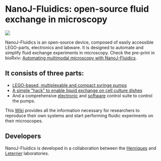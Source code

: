 # NanoJ-Fluidics: open-source fluid exchange in microscopy

![][8]

NanoJ-Fluidics is an open-source device, composed of easily accessible LEGO-parts, electronics and labware. It is designed to automate and simplify fluid exchange experiments in microscopy. Check the pre-print in bioRxiv: [Automating multimodal microscopy with
NanoJ-Fluidics][11].

## It consists of three parts:
+ [LEGO-based, multiplexable and compact syringe pumps][4]
+ [A simple "hack" to enable liquid exchange on cell culture dishes][5]
+ And a comprehensive [electronic][6] and [software][7] control suite to control the pumps.

This [Wiki][10] provides all the information necessary for researchers to reproduce their own systems and start performing fluidic experiments on their microscopes.

## Developers
NanoJ-Fluidics is developed in a collaboration between the [Henriques][1] and [Leterrier][9] laboratories. 

  [1]: http://www.ucl.ac.uk/lmcb/users/ricardo-henriques
  [2]: http://www.ucl.ac.uk/lmcb/
  [3]: http://www.ucl.ac.uk/
  [4]: https://github.com/HenriquesLab/NanoJ-Fluidics/wiki/Pumpy-Home
  [5]: https://github.com/HenriquesLab/NanoJ-Fluidics/wiki/Labware-Home
  [6]: https://github.com/HenriquesLab/NanoJ-Fluidics/wiki/Electronics-Home
  [7]: https://github.com/HenriquesLab/NanoJ-Fluidics/wiki/GUI-Home
  [8]: https://github.com/HenriquesLab/NanoJ-Fluidics/wiki/Files/PedroPumpsSample.png
  [9]: http://www.neurocytolab.org/
  [10]: https://github.com/HenriquesLab/NanoJ-Fluidics/wiki
  [11]: https://www.biorxiv.org/content/early/2018/05/14/320416
